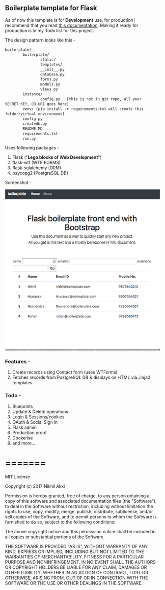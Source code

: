 ## Boilerplate template for Flask

As of now this template is for **Development** use, for production I recommend that you read [this documentation](https://exploreflask.com). Making it ready for production is in my Todo list for this project.

The design pattern looks like this -
```
boilerplate/
        boilerplate/
                static/
                templates/
                __init__.py
                database.py
                forms.py
                models.py
                views.py
        instance/
                config.py   [this is not in git repo, all your SECRET_KEY, DB URI goes here]
        venv/ [pip install -r requirements.txt will create this folder/virtual environment]
        config.py
        createdb.py
        README.MD
        requirements.txt
        run.py
```

Uses following packages -

1. Flask ("**Lego blocks of Web Development**")
2. flask-wtf (WTF FORMS)
3. flask-sqlalchemy (ORM)
4. psycopg2 (PostgreSQL DB)

Screenshot -

![Flask Boilerplate](/Screenshot.png)

### Features -

1. Create records using Contact form (uses WTForms)
2. Fetches records from PostgreSQL DB & displays on HTML via Jinja2 templates

### Todo -

1. Blueprints
2. Update & Delete operations
3. Login & Sessions/cookies
4. OAuth & Social Sign in
5. Flask admin
6. Production proof
7. Dockerise
8. and more...

=======
=====================================================================================

MIT License

Copyright (c) 2017 Nikhil Akki

Permission is hereby granted, free of charge, to any person obtaining a copy of this software and associated documentation files (the "Software"), to deal in the Software without restriction, including without limitation the rights to use, copy, modify, merge, publish, distribute, sublicense, and/or sell copies of the Software, and to permit persons to whom the Software is furnished to do so, subject to the following conditions:

The above copyright notice and this permission notice shall be included in all copies or substantial portions of the Software.

THE SOFTWARE IS PROVIDED "AS IS", WITHOUT WARRANTY OF ANY KIND, EXPRESS OR IMPLIED, INCLUDING BUT NOT LIMITED TO THE WARRANTIES OF MERCHANTABILITY, FITNESS FOR A PARTICULAR PURPOSE AND NONINFRINGEMENT. IN NO EVENT SHALL THE AUTHORS OR COPYRIGHT HOLDERS BE LIABLE FOR ANY CLAIM, DAMAGES OR OTHER LIABILITY, WHETHER IN AN ACTION OF CONTRACT, TORT OR OTHERWISE, ARISING FROM, OUT OF OR IN CONNECTION WITH THE SOFTWARE OR THE USE OR OTHER DEALINGS IN THE SOFTWARE.
